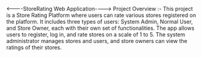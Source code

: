 <----StoreRating Web Application---->
Project Overview :-
This project is a Store Rating Platform where users can rate various stores registered on the platform. 
It includes three types of users: System Admin, Normal User, and Store Owner, each with their own set of functionalities. 
The app allows users to register, log in, and rate stores on a scale of 1 to 5. The system administrator manages stores and users, 
and store owners can view the ratings of their stores.
